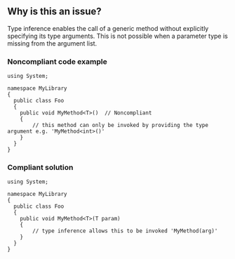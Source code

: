 ## Why is this an issue?
 
Type inference enables the call of a generic method without explicitly specifying its type arguments. This is not possible when a parameter type is missing from the argument list.
 
### Noncompliant code example

    using System;
    
    namespace MyLibrary
    {
      public class Foo
      {
        public void MyMethod<T>()  // Noncompliant
        {
            // this method can only be invoked by providing the type argument e.g. 'MyMethod<int>()'
        }
      }
    }

### Compliant solution

    using System;
    
    namespace MyLibrary
    {
      public class Foo
      {
        public void MyMethod<T>(T param)
        {
            // type inference allows this to be invoked 'MyMethod(arg)'
        }
      }
    }